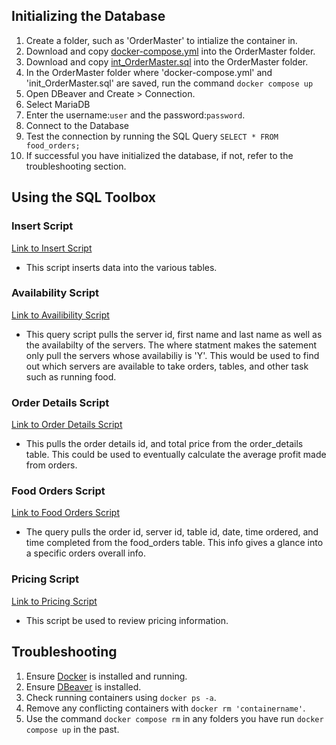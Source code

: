 ## Initializing the Database

1.  Create a folder, such as 'OrderMaster' to intialize the container in.
2.  Download and copy [docker-compose.yml](https://github.com/WSU-kduncan/cs3900-restaurantorders/blob/4710a80a32a91b14052a2ecdd7d0d55563f55fbc/DB/docker-compose.yml) into the OrderMaster folder.
3.  Download and copy [int_OrderMaster.sql](https://github.com/WSU-kduncan/cs3900-restaurantorders/blob/4710a80a32a91b14052a2ecdd7d0d55563f55fbc/DB/init_OrderMaster.sql) into the OrderMaster folder.
4.  In the OrderMaster folder where 'docker-compose.yml' and 'init_OrderMaster.sql' are saved, run the command `docker compose up`
5.  Open DBeaver and Create > Connection.
6.  Select MariaDB
7.  Enter the username:```user``` and the password:```password```.
8. Connect to the Database
9. Test the connection by running the SQL Query ```SELECT * FROM food_orders;```
10. If successful you have initialized the database, if not, refer to the troubleshooting section.

## Using the SQL Toolbox

### Insert Script
[Link to Insert Script](https://github.com/WSU-kduncan/cs3900-restaurantorders/blob/4710a80a32a91b14052a2ecdd7d0d55563f55fbc/DB/SQL-ToolBox/InsertScript.sql)

- This script inserts data into the various tables.

### Availability Script
[Link to Availibility Script](https://github.com/WSU-kduncan/cs3900-restaurantorders/blob/4710a80a32a91b14052a2ecdd7d0d55563f55fbc/DB/SQL-ToolBox/AvailabilityScript.sql)

- This query script pulls the server id, first name and last name as well as the availabilty of the servers. The where statment makes the satement only pull the servers whose availabiliy is 'Y'. This would be used to find out which servers are available to take orders, tables, and other task such as running food.

### Order Details Script
[Link to Order Details Script](https://github.com/WSU-kduncan/cs3900-restaurantorders/blob/4710a80a32a91b14052a2ecdd7d0d55563f55fbc/DB/SQL-ToolBox/OrderDetailsScript.sql)

- This pulls the order details id, and total price from the order_details table. This could be used to eventually calculate the average profit made from orders.

### Food Orders Script
[Link to Food Orders Script](https://github.com/WSU-kduncan/cs3900-restaurantorders/blob/4710a80a32a91b14052a2ecdd7d0d55563f55fbc/DB/SQL-ToolBox/FoodOrderScript.sql)

- The query pulls the order id, server id, table id, date, time ordered, and time completed from the food_orders table. This info gives a glance into a specific orders overall info.

### Pricing Script
[Link to Pricing Script](https://github.com/WSU-kduncan/cs3900-restaurantorders/blob/main/DB/SQL-ToolBox/PriceScript.sql)

- This script be used to review pricing information.

## Troubleshooting

1. Ensure [Docker](https://docs.docker.com/desktop/install/windows-install/) is installed and running.
2. Ensure [DBeaver](https://dbeaver.io/download/) is installed.
3. Check running containers using ```docker ps -a```.
4. Remove any conflicting containers with ```docker rm 'containername'```.
5. Use the command ```docker compose rm``` in any folders you have run ```docker compose up``` in the past.

